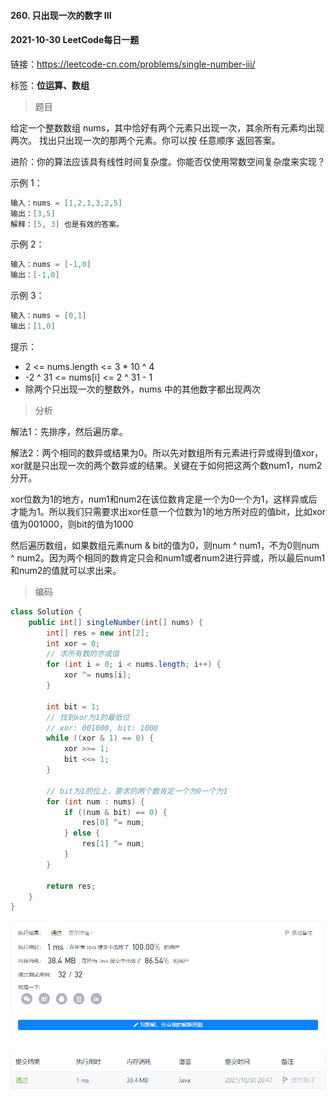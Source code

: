 #### 260. 只出现一次的数字 III

#### 2021-10-30 LeetCode每日一题

链接：https://leetcode-cn.com/problems/single-number-iii/

标签：**位运算、数组**

> 题目

给定一个整数数组 nums，其中恰好有两个元素只出现一次，其余所有元素均出现两次。 找出只出现一次的那两个元素。你可以按 任意顺序 返回答案。

进阶：你的算法应该具有线性时间复杂度。你能否仅使用常数空间复杂度来实现？

示例 1：

```java
输入：nums = [1,2,1,3,2,5]
输出：[3,5]
解释：[5, 3] 也是有效的答案。
```

示例 2：

````java
输入：nums = [-1,0]
输出：[-1,0]
````

示例 3：

```java
输入：nums = [0,1]
输出：[1,0]
```

提示：

- 2 <= nums.length <= 3 * 10 ^ 4
- -2 ^ 31 <= nums[i] <= 2 ^ 31 - 1
- 除两个只出现一次的整数外，nums 中的其他数字都出现两次

> 分析

解法1：先排序，然后遍历拿。

解法2：两个相同的数异或结果为0。所以先对数组所有元素进行异或得到值xor，xor就是只出现一次的两个数异或的结果。关键在于如何把这两个数num1，num2分开。

xor位数为1的地方，num1和num2在该位数肯定是一个为0一个为1，这样异或后才能为1。所以我们只需要求出xor任意一个位数为1的地方所对应的值bit，比如xor值为001000，则bit的值为1000

然后遍历数组，如果数组元素num & bit的值为0，则num ^ num1，不为0则num ^ num2。因为两个相同的数肯定只会和num1或者num2进行异或，所以最后num1和num2的值就可以求出来。

> 编码

```java
class Solution {
    public int[] singleNumber(int[] nums) {
        int[] res = new int[2];
        int xor = 0;
        // 求所有数的亦或值
        for (int i = 0; i < nums.length; i++) {
            xor ^= nums[i];
        }

        int bit = 1;
        // 找到xor为1的最低位
        // xor: 001000, bit: 1000
        while ((xor & 1) == 0) {
            xor >>= 1;
            bit <<= 1;
        }

        // bit为1的位上，要求的两个数肯定一个为0一个为1
        for (int num : nums) {
            if ((num & bit) == 0) {
                res[0] ^= num;
            } else {
                res[1] ^= num;
            }
        }

        return res;
    }
}
```

![image-20211030204804713](260.只出现一次的数字III.assets/image-20211030204804713.png)